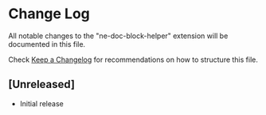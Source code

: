 # Change Log

All notable changes to the "ne-doc-block-helper" extension will be documented in this file.

Check [Keep a Changelog](http://keepachangelog.com/) for recommendations on how to structure this file.

## [Unreleased]

- Initial release